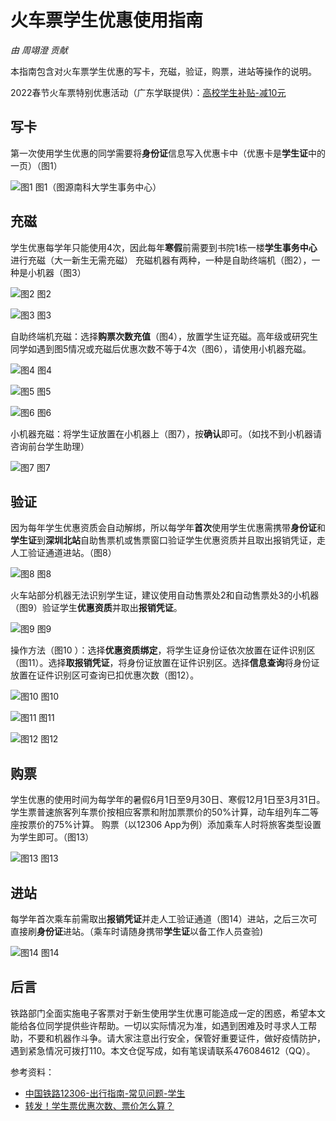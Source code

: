 # 火车票学生优惠使用指南

*由 周翊澄 贡献*

本指南包含对火车票学生优惠的写卡，充磁，验证，购票，进站等操作的说明。

2022春节火车票特别优惠活动（广东学联提供）：[高校学生补贴-减10元](https://mp.weixin.qq.com/s/mv_iz01Za4RWPq8qvjnclA)

## 写卡

第一次使用学生优惠的同学需要将**身份证**信息写入优惠卡中（优惠卡是**学生证**中的一页）（图1）

![图1](./IMG_20210126_195932.jpg)
图1（图源南科大学生事务中心）

## 充磁

学生优惠每学年只能使用4次，因此每年**寒假**前需要到书院1栋一楼**学生事务中心**进行充磁（大一新生无需充磁）
充磁机器有两种，一种是自助终端机（图2），一种是小机器（图3）

![图2](./IMG_20210126_195856.jpg)
图2

![图3](./IMG_20210123_205049.jpg)
图3

自助终端机充磁：选择**购票次数充值**（图4），放置学生证充磁。高年级或研究生同学如遇到图5情况或充磁后优惠次数不等于4次（图6），请使用小机器充磁。

![图4](./IMG_20210126_195515.jpg)
图4

![图5](./IMG_20210126_195546.jpg)
图5

![图6](./IMG_20210126_200439_edit_7106211807769.jpg)
图6

小机器充磁：将学生证放置在小机器上（图7），按**确认**即可。（如找不到小机器请咨询前台学生助理）

![图7](./59cf84079d9ff4f9.jpg)
图7

## 验证

因为每年学生优惠资质会自动解绑，所以每学年**首次**使用学生优惠需携带**身份证**和**学生证**到**深圳北站**自助售票机或售票窗口验证学生优惠资质并且取出报销凭证，走人工验证通道进站。（图8）

![图8](./IMG_20210126_205908.jpg)
图8

火车站部分机器无法识别学生证，建议使用自动售票处2和自动售票处3的小机器（图9）验证学生**优惠资质**并取出**报销凭证**。

![图9](./IMG_20210126_205402.jpg)
图9

操作方法（图10 ）：选择**优惠资质绑定**，将学生证身份证依次放置在证件识别区（图11）。选择**取报销凭证**，将身份证放置在证件识别区。选择**信息查询**将身份证放置在证件识别区可查询已扣优惠次数（图12）。

![图10](./IMG_20210126_210458.jpg)
图10

![图11](./IMG_20210126_210550.jpg)
图11

![图12](./IMG_20210126_210622.jpg)
图12

## 购票

学生优惠的使用时间为每学年的暑假6月1日至9月30日、寒假12月1日至3月31日。
学生票普速旅客列车票价按相应客票和附加票票价的50%计算，动车组列车二等座按票价的75%计算。
购票（以12306 App为例）添加乘车人时将旅客类型设置为学生即可。（图13）

![图13](./Screenshot_20210128_114248_com.MobileTicket.jpg)
图13

## 进站

每学年首次乘车前需取出**报销凭证**并走人工验证通道（图14）进站，之后三次可直接刷**身份证**进站。（乘车时请随身携带**学生证**以备工作人员查验)

![图14](./IMG_20210126_211345.jpg)
图14

## 后言

铁路部门全面实施电子客票对于新生使用学生优惠可能造成一定的困惑，希望本文能给各位同学提供些许帮助。一切以实际情况为准，如遇到困难及时寻求人工帮助，不要和机器作斗争。请大家注意出行安全，保管好重要证件，做好疫情防护，遇到紧急情况可拨打110。本文仓促写成，如有笔误请联系476084612（QQ）。

参考资料：
* [中国铁路12306-出行指南-常见问题-学生](https://kyfw.12306.cn/otn/gonggao/student.html)
* [转发！学生票优惠次数、票价怎么算？](https://mp.weixin.qq.com/s/nl3FuXB1HKKLJjc_NuJPgg)
